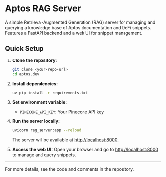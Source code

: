 # Aptos RAG Server

A simple Retrieval-Augmented Generation (RAG) server for managing and querying a knowledge base of Aptos documentation and DeFi snippets. Features a FastAPI backend and a web UI for snippet management.

## Quick Setup

1. **Clone the repository:**
   ```bash
   git clone <your-repo-url>
   cd aptos.dev
   ```

2. **Install dependencies:**
   ```bash
   uv pip install -r requirements.txt
   ```

3. **Set environment variable:**
   - `PINECONE_API_KEY`: Your Pinecone API key

4. **Run the server locally:**
   ```bash
   uvicorn rag_server:app --reload
   ```
   The server will be available at [http://localhost:8000](http://localhost:8000).

5. **Access the web UI:**
   Open your browser and go to [http://localhost:8000](http://localhost:8000) to manage and query snippets.

---

For more details, see the code and comments in the repository. 